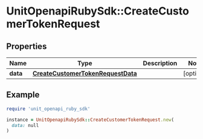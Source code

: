 # UnitOpenapiRubySdk::CreateCustomerTokenRequest

## Properties

| Name | Type | Description | Notes |
| ---- | ---- | ----------- | ----- |
| **data** | [**CreateCustomerTokenRequestData**](CreateCustomerTokenRequestData.md) |  | [optional] |

## Example

```ruby
require 'unit_openapi_ruby_sdk'

instance = UnitOpenapiRubySdk::CreateCustomerTokenRequest.new(
  data: null
)
```

